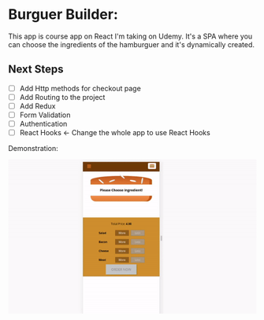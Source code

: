 # Burguer Builder:

This app is course app on React I'm taking on Udemy. It's a SPA where you can
choose the ingredients of the hamburguer and it's dynamically created.

## Next Steps
- [ ] Add Http methods for checkout page
- [ ] Add Routing to the project
- [ ] Add Redux
- [ ] Form Validation
- [ ] Authentication
- [ ] React Hooks <- Change the whole app to use React Hooks

Demonstration:
  
![](burgerGif.gif)
